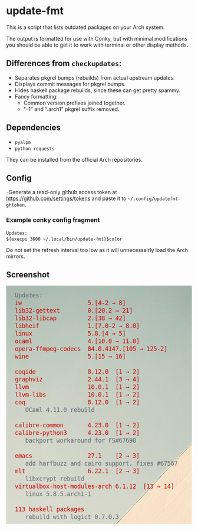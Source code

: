 # update-fmt

This is a script that lists outdated packages on your Arch system.

The output is formatted for use with Conky, but with minimal modifications you should be able to get it to work with terminal or other display methods.

## Differences from `checkupdates`:

- Separates pkgrel bumps (rebuilds) from actual upstream updates.
- Displays commit messages for pkgrel bumps.
- Hides haskell package rebuilds, since these can get pretty spammy.
- Fancy formatting:
  - Common version prefixes joined together.
  - "-1" and ".arch1" pkgrel suffix removed.

## Dependencies

- `pyalpm`
- `python-requests`

They can be installed from the official Arch repositories.

## Config

-Generate a read-only github access token at https://github.com/settings/tokens and paste it to `~/.config/updatefmt-ghtoken`.


### Example conky config fragment

```
Updates:
${execpi 3600 ~/.local/bin/update-fmt}$color
```

Do not set the refresh interval too low as it will unnecessairly load the Arch mirrors.

## Screenshot

![](updatefmt.png)
